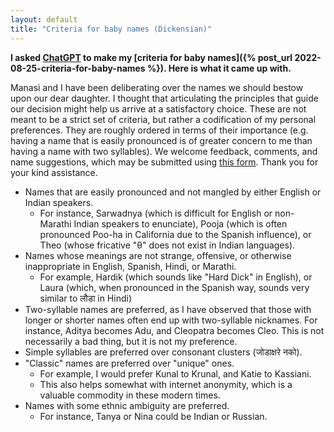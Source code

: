 ```yaml
---
layout: default
title: "Criteria for baby names (Dickensian)"
---
```


**I asked [ChatGPT](https://chat.openai.com/chat) to make my [criteria for baby names]({% post_url 2022-08-25-criteria-for-baby-names %}). Here is what it came up with.**

Manasi and I have been deliberating over the names we should bestow upon our dear daughter. I thought that articulating the principles that guide our decision might help us arrive at a satisfactory choice. These are not meant to be a strict set of criteria, but rather a codification of my personal preferences. They are roughly ordered in terms of their importance (e.g. having a name that is easily pronounced is of greater concern to me than having a name with two syllables). We welcome feedback, comments, and name suggestions, which may be submitted using [this form](https://forms.gle/YT59sDZF2tQ4aDXg8). Thank you for your kind assistance.

- Names that are easily pronounced and not mangled by either English or Indian speakers.
  - For instance, Sarwadnya (which is difficult for English or non-Marathi Indian speakers to enunciate),
Pooja (which is often pronounced Poo-ha in California due to the Spanish influence), or Theo (whose fricative "θ" does not exist in Indian languages).
- Names whose meanings are not strange, offensive, or otherwise inappropriate in English, Spanish, Hindi, or Marathi.
  - For example, Hardik (which sounds like "Hard Dick" in English), or Laura (which, when pronounced in the Spanish way, sounds very similar to लौडा in Hindi)
- Two-syllable names are preferred, as I have observed that those with longer or shorter names often end up with two-syllable nicknames. For instance, Aditya becomes Adu, and Cleopatra becomes Cleo. This is not necessarily a bad thing, but it is not my preference.
- Simple syllables are preferred over consonant clusters (जोडाक्षरे नको).
- "Classic" names are preferred over "unique" ones.
  - For example, I would prefer Kunal to Krunal, and Katie to Kassiani.
  - This also helps somewhat with internet anonymity, which is a valuable commodity in these modern times.
- Names with some ethnic ambiguity are preferred.
  - For instance, Tanya or Nina could be Indian or Russian.
